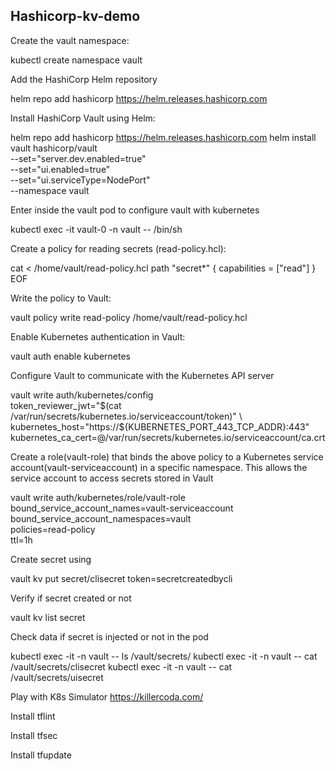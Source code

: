 ## Hashicorp-kv-demo

Create the vault namespace:

 
kubectl create namespace vault
  

Add the HashiCorp Helm repository

 
helm repo add hashicorp https://helm.releases.hashicorp.com
  

Install HashiCorp Vault using Helm:

 
helm repo add hashicorp https://helm.releases.hashicorp.com
helm install vault hashicorp/vault \
  --set="server.dev.enabled=true" \
  --set="ui.enabled=true" \
  --set="ui.serviceType=NodePort" \
  --namespace vault
  

Enter inside the vault pod to configure vault with kubernetes

 
kubectl exec -it vault-0 -n vault -- /bin/sh
  

Create a policy for reading secrets (read-policy.hcl):

 
cat <<EOF > /home/vault/read-policy.hcl
path "secret*" {
  capabilities = ["read"]
}
EOF
  

Write the policy to Vault:

 
vault policy write read-policy /home/vault/read-policy.hcl
  

Enable Kubernetes authentication in Vault:

 
vault auth enable kubernetes
  

Configure Vault to communicate with the Kubernetes API server

 
vault write auth/kubernetes/config \
  token_reviewer_jwt="$(cat /var/run/secrets/kubernetes.io/serviceaccount/token)" \
  kubernetes_host="https://${KUBERNETES_PORT_443_TCP_ADDR}:443" \
  kubernetes_ca_cert=@/var/run/secrets/kubernetes.io/serviceaccount/ca.crt
  

Create a role(vault-role) that binds the above policy to a Kubernetes service account(vault-serviceaccount) in a specific namespace. This allows the service account to access secrets stored in Vault

 
vault write auth/kubernetes/role/vault-role \
   bound_service_account_names=vault-serviceaccount \
   bound_service_account_namespaces=vault \
   policies=read-policy \
   ttl=1h
  

Create secret using

 
vault kv put secret/clisecret token=secretcreatedbycli
  

Verify if secret created or not

 
vault kv list secret
  

Check data if secret is injected or not in the pod
 
kubectl exec -it <pod name> -n vault -- ls /vault/secrets/
kubectl exec -it <pod name> -n vault -- cat /vault/secrets/clisecret
kubectl exec -it <pod name> -n vault -- cat /vault/secrets/uisecret


Play with K8s Simulator
https://killercoda.com/


Install tflint 

Install tfsec

Install tfupdate